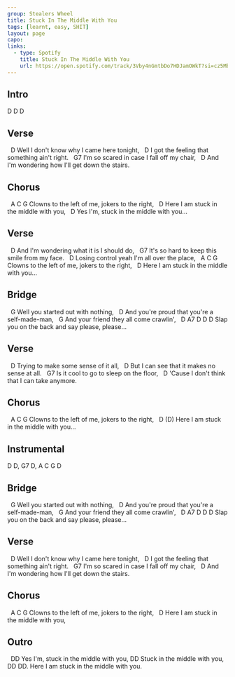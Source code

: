 ```yaml
---
group: Stealers Wheel
title: Stuck In The Middle With You
tags: [learnt, easy, SHIT]
layout: page
capo: 
links: 
  - type: Spotify
    title: Stuck In The Middle With You
    url: https://open.spotify.com/track/3Vby4nGmtbDo7HDJamOWkT?si=cz5MbgHKRu-KRiI5Vi_MGw
---
```


## Intro

D D D

## Verse

&nbsp;      D
Well I don't know why I came here tonight,
&nbsp;         D
I got the feeling that something ain't right.
&nbsp;       G7
I'm so scared in case I fall off my chair,
&nbsp;       D
And I'm wondering how I'll get down the stairs.

## Chorus

&nbsp; A                         C            G
Clowns to the left of me, jokers to the right,
&nbsp;      D
Here I am stuck in the middle with you,
&nbsp;       D
Yes I'm, stuck in the middle with you...

## Verse

&nbsp;        D
And I'm wondering what it is I should do,
&nbsp;       G7
It's so hard to keep this smile from my face.
&nbsp;       D
Losing control yeah I'm all over the place,
&nbsp; A                         C            G
Clowns to the left of me, jokers to the right,
&nbsp;      D
Here I am stuck in the middle with you...

## Bridge

&nbsp;        G
Well you started out with nothing,
&nbsp;                                            D
And you're proud that you're a self-made-man,
&nbsp;            G
And your friend they all come crawlin',
&nbsp;                            D       A7      D D D
Slap you on the back and say please, please...

## Verse

&nbsp; D
Trying to make some sense of it all,
&nbsp;         D
But I can see that it makes no sense at all.
&nbsp;     G7
Is it cool to go to sleep on the floor,
&nbsp;        D
'Cause I don't think that I can take anymore.

## Chorus

&nbsp; A                         C            G
Clowns to the left of me, jokers to the right,
&nbsp;      D                                  (D)
Here I am stuck in the middle with you...

## Instrumental

 D D, G7 D, A C G D

## Bridge

&nbsp;        G
Well you started out with nothing,
&nbsp;                                            D
And you're proud that you're a self-made-man,
&nbsp;            G
And your friend they all come crawlin',
&nbsp;                            D       A7      D D D
Slap you on the back and say please, please...

## Verse

&nbsp;      D
Well I don't know why I came here tonight,
&nbsp;         D
I got the feeling that something ain't right.
&nbsp;       G7
I'm so scared in case I fall off my chair,
&nbsp;       D
And I'm wondering how I'll get down the stairs.

## Chorus

&nbsp; A                         C            G
Clowns to the left of me, jokers to the right,
&nbsp;      D
Here I am stuck in the middle with you,

## Outro

&nbsp;        DD
Yes I'm, stuck in the middle with you,
DD
Stuck in the middle with you,
&nbsp;         DD                           DD.
Here I am stuck in the middle with you.
